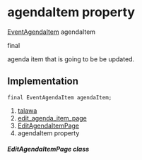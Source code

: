 
<div>

# agendaItem property

</div>


[EventAgendaItem](../../models_events_event_agenda_item/EventAgendaItem-class.md)
agendaItem


final




agenda item that is going to be be updated.



## Implementation

``` language-dart
final EventAgendaItem agendaItem;
```







1.  [talawa](../../index.md)
2.  [edit_agenda_item_page](../../views_after_auth_screens_events_edit_agenda_item_page/)
3.  [EditAgendaItemPage](../../views_after_auth_screens_events_edit_agenda_item_page/EditAgendaItemPage-class.md)
4.  agendaItem property

##### EditAgendaItemPage class







